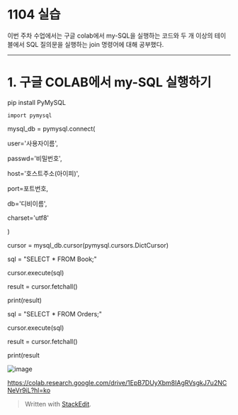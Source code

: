 # 1104 실습

이번 주차 수업에서는 구글 colab에서 my-SQL을 실행하는  코드와 두 개 이상의 테이블에서 SQL 질의문을 실행하는 join 명령어에 대해 공부했다.

---
# 1. 구글 COLAB에서 my-SQL 실행하기

 pip install PyMySQL


     
    import pymysql

mysql_db = pymysql.connect(

user='사용자이름',

passwd='비밀번호',

host='호스트주소(아이피)',

port=포트번호,

db='디비이름',

charset='utf8'

)

cursor = mysql_db.cursor(pymysql.cursors.DictCursor)

sql = "SELECT * FROM Book;"

cursor.execute(sql)

result = cursor.fetchall()

print(result)

sql = "SELECT * FROM Orders;"

cursor.execute(sql)

result = cursor.fetchall()

print(result


![image](https://user-images.githubusercontent.com/114793024/200758924-02a3740e-800e-4ec1-ade1-587e72fb526d.png)

https://colab.research.google.com/drive/1EpB7DUyXbm8IAgRVsgkJ7u2NCNeVr9iL?hl=ko





> Written with [StackEdit](https://stackedit.io/).
<!--stackedit_data:
eyJoaXN0b3J5IjpbOTk3MDc3MTIyLC0xNTI0MDMyNjY2XX0=
-->